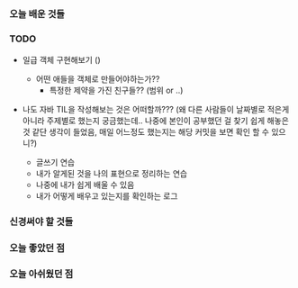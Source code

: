 ##


### 오늘 배운 것들

### TODO
- 일급 객체 구현해보기 ()
    - 어떤 애들을 객체로 만들어야하는가?? 
        - 특정한 제약을 가진 친구들?? (범위 or ..)

- 나도 자바 TIL을 작성해보는 것은 어떠할까??? (왜 다른 사람들이 날짜별로 적은게 아니라 주제별로 했는지 궁금했는데.. 나중에 본인이 공부했던 걸 찾기 쉽게 해놓은 것 같단 생각이 들었음, 매일 어느정도 했는지는 해당 커밋을 보면 확인 할 수 있으니?)
    - 글쓰기 연습
    - 내가 알게된 것을 나의 표현으로 정리하는 연습
    - 나중에 내가 쉽게 배울 수 있음
    - 내가 어떻게 배우고 있는지를 확인하는 로그


### 신경써야 할 것들




### 오늘 좋았던 점

### 오늘 아쉬웠던 점